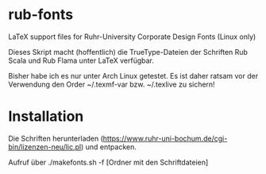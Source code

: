 rub-fonts
=========

LaTeX support files for Ruhr-University Corporate Design Fonts (Linux only)

Dieses Skript macht (hoffentlich) die TrueType-Dateien der Schriften Rub Scala und Rub Flama unter LaTeX verfügbar.

Bisher habe ich es nur unter Arch Linux getestet. Es ist daher ratsam vor der Verwendung den Order ~/.texmf-var bzw. ~/.texlive zu sichern!

Installation
============
Die Schriften herunterladen (https://www.ruhr-uni-bochum.de/cgi-bin/lizenzen-neu/lic.pl)
und entpacken.

Aufruf über ./makefonts.sh -f [Ordner mit den Schriftdateien]

